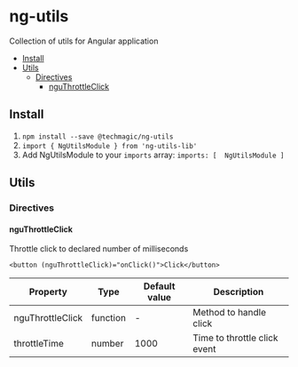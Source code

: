 # ng-utils

Collection of utils for Angular application

- [Install](#install)
- [Utils](#utils)
  - [Directives](#directives)
    - [nguThrottleClick](#nguThrottleClick)

## Install

1. `npm install --save @techmagic/ng-utils`
2. `import { NgUtilsModule } from 'ng-utils-lib'`
3. Add NgUtilsModule to your `imports` array: `imports: [  NgUtilsModule ]`

## Utils

### Directives

#### nguThrottleClick

Throttle click to declared number of milliseconds

```
<button (nguThrottleClick)="onClick()">Click</button>
```

Property | Type | Default value | Description
-------- | ---- | ----------- | -------------
nguThrottleClick | function | - | Method to handle click
throttleTime | number | 1000 | Time to throttle click event







